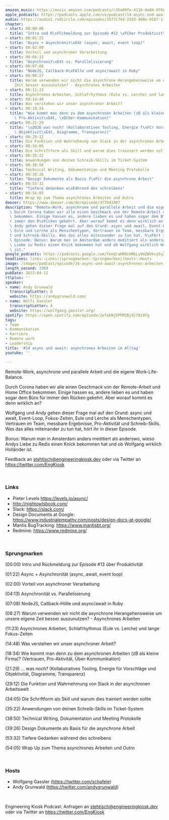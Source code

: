 ```yaml
---
amazon_music: https://music.amazon.com/podcasts/c35a09fe-4116-4e04-8f68-77d61b112e46/episodes/f7cf4678-a78a-4627-a725-3b7988e6c56a/engineering-kiosk-14-async-und-await-asynchrones-arbeiten-im-alltag
apple_podcasts: https://podcasts.apple.com/us/podcast/14-async-und-await-asynchrones-arbeiten-im-alltag/id1603082924?i=1000557196507
audio: https://audio1.redcircle.com/episodes/3577c74d-2d25-408e-9107-1fae71daf76a/stream.mp3
chapter:
- start: 00:00:00
  title: "Intro und R\xFCckmeldung zur Episode #13 \xFCber Produktivit\xE4t"
- start: 00:01:22
  title: "Async + Asynchronit\xE4t (async, await, event loop)"
- start: 00:02:00
  title: Vorteil von asynchroner Verarbeitung
- start: 00:04:13
  title: "Asynchronit\xE4t vs. Parallelisierung"
- start: 00:07:08
  title: "NodeJS, Callback-H\xF6lle und async/await in Ruby"
- start: 00:08:27
  title: Warum verwenden wir nicht die asynchrone Herangehensweise um unsere eigene
    Zeit besser auszunutzen? - Asynchrones Arbeiten
- start: 00:11:23
  title: Asynchrones Arbeiten, Schlafrhythmus (Eule vs. Lerche) und lange Fokus-Zeiten
- start: 00:14:48
  title: Was verstehen wir unser asynchroner Arbeit?
- start: 00:18:34
  title: "Wie kommt man denn zu dem asynchronen Arbeiten (zB als kleine Firma)? (Vertrauen,\
    \ Pro-Aktivit\xE4t, \xDCber-Kommunikation)"
- start: 00:21:29
  title: "\u2026 was noch? (Kollaboratives Tooling, Energie f\xFCr Vorschl\xE4ge und\
    \ Objektivit\xE4t, Diagramme, Transparenz)"
- start: 00:29:12
  title: Die Funktion und Wahrnehmung von Slack in der asynchronen Arbeitswelt
- start: 00:34:05
  title: Die Schriftform als Skill und warum dies trainiert werden sollte
- start: 00:35:22
  title: Anwendungen von deinen Schreib-Skills im Ticket-System
- start: 00:38:50
  title: Technical Writing, Dokumentation und Meeting Protokolle
- start: 00:39:26
  title: "Design Dokumente als Basis f\xFCr die asynchrone Arbeit"
- start: 00:53:32
  title: "Tiefere Gedanken w\xE4hrend des schreibens"
- start: 00:54:05
  title: Wrap Up zum Thema asynchrones Arbeiten und Outro
deezer: https://www.deezer.com/de/episode/377043407
description: "Remote-Work, asynchrone und parallele Arbeit und die eigene Work-Life-Balance.\
  \ Durch Corona haben wir alle einen Geschmack von der Remote-Arbeit und Home Office\
  \ bekommen. Einige hassen es, andere lieben es und haben sogar dem B\xFCro f\xFC\
  r immer den R\xFCcken gekehrt. Aber worauf kommt es denn wirklich an? Wolfgang und\
  \ Andy gehen dieser Frage mal auf den Grund: async und await, Event-Loop, Fokus-Zeiten,\
  \ Eule und Lerche als Menschentypen, Vertrauen im Team, messbare Ergebnisse, Pro-Aktivit\xE4\
  t und Schreib-Skills. Was das alles miteinander zu tun hat, h\xF6rt ihr in dieser\
  \ Episode. Bonus: Warum man in Amsterdam anders meditiert als anderswo, wieso Andys\
  \ Liebe zu Redis einen Knick bekommen hat und ob Wolfgang wirklich Holl\xE4nder\
  \ ist."
google_podcasts: https://podcasts.google.com/feed/aHR0cHM6Ly9mZWVkcy5yZWRjaXJjbGUuY29tLzBlY2ZkZmQ3LWZkYTEtNGMzZC05NTE1LTQ3NjcyN2Y5ZGY1ZQ/episode/MWM3ZDY2YTYtZjg2YS00ZjdlLWJmYjktOTNhY2YyZjlkYmEz?sa=X&ved=0CAUQkfYCahcKEwi4xMSxj4L4AhUAAAAAHQAAAAAQNQ
headlines: links::Links||sprungmarken::Sprungmarken||hosts::Hosts
image: /images/podcast/episode/14-async-und-await-asynchrones-arbeiten-im-alltag.jpg
length_second: 3389
pubDate: 2022-04-12
rtlplus: ''
speaker:
- name: Andy Grunwald
  transcriptLetter: B
  website: https://andygrunwald.com/
- name: Wolfi Gassler
  transcriptLetter: A
  website: https://wolfgang.gassler.org/
spotify: https://open.spotify.com/episode/2efebNjDPhMZBjGC78z9fg
tags:
- Team
- Kommunikation
- Karriere
- Remote work
- Leadership
title: '#14 async und await: asynchrones Arbeiten im Alltag'
youtube: ''

---
```

<p>Remote-Work, asynchrone und parallele Arbeit und die eigene Work-Life-Balance.</p><p>Durch Corona haben wir alle einen Geschmack von der Remote-Arbeit und Home Office bekommen. Einige hassen es, andere lieben es und haben sogar dem Büro für immer den Rücken gekehrt. Aber worauf kommt es denn wirklich an?</p><p>Wolfgang und Andy gehen dieser Frage mal auf den Grund: async und await, Event-Loop, Fokus-Zeiten, Eule und Lerche als Menschentypen, Vertrauen im Team, messbare Ergebnisse, Pro-Aktivität und Schreib-Skills. Was das alles miteinander zu tun hat, hört ihr in dieser Episode.</p><p>Bonus: Warum man in Amsterdam anders meditiert als anderswo, wieso Andys Liebe zu Redis einen Knick bekommen hat und ob Wolfgang wirklich Holländer ist.</p><p>Feedback an <a href="mailto:stehtisch@engineeringkiosk.dev" rel="nofollow">stehtisch@engineeringkiosk.dev</a> oder via Twitter an <a href="https://twitter.com/EngKiosk" rel="nofollow">https://twitter.com/EngKiosk</a></p><p><br></p><h3 id="links">Links</h3><ul><li>Pieter Levels <a href="https://levels.io/async/" rel="nofollow">https://levels.io/async/</a> </li><li><a href="http://nightowlsbook.com/" rel="nofollow">http://nightowlsbook.com/</a> </li><li>Slack: <a href="https://slack.com/" rel="nofollow">https://slack.com/</a></li><li>Design Documents at Google: <a href="https://www.industrialempathy.com/posts/design-docs-at-google/" rel="nofollow">https://www.industrialempathy.com/posts/design-docs-at-google/</a></li><li>Mantis BugTracking: <a href="https://www.mantisbt.org/" rel="nofollow">https://www.mantisbt.org/</a></li><li>Redmine: <a href="https://www.redmine.org/" rel="nofollow">https://www.redmine.org/</a></li></ul><p><br></p><h3 id="sprungmarken">Sprungmarken</h3><p>(00:00) Intro und Rückmeldung zur Episode #13 über Produktivität</p><p>(01:22) Async + Asynchronität (async, await, event loop)</p><p>(02:00) Vorteil von asynchroner Verarbeitung</p><p>(04:13) Asynchronität vs. Parallelisierung</p><p>(07:08) NodeJS, Callback-Hölle und async/await in Ruby</p><p>(08:27) Warum verwenden wir nicht die asynchrone Herangehensweise um unsere eigene Zeit besser auszunutzen? - Asynchrones Arbeiten</p><p>(11:23) Asynchrones Arbeiten, Schlafrhythmus (Eule vs. Lerche) und lange Fokus-Zeiten</p><p>(14:48) Was verstehen wir unser asynchroner Arbeit?</p><p>(18:34) Wie kommt man denn zu dem asynchronen Arbeiten (zB als kleine Firma)? (Vertrauen, Pro-Aktivität, Über-Kommunikation)</p><p>(21:29) … was noch? (Kollaboratives Tooling, Energie für Vorschläge und Objektivität, Diagramme, Transparenz)</p><p>(29:12) Die Funktion und Wahrnehmung von Slack in der asynchronen Arbeitswelt</p><p>(34:05) Die Schriftform als Skill und warum dies trainiert werden sollte</p><p>(35:22) Anwendungen von deinen Schreib-Skills im Ticket-System</p><p>(38:50) Technical Writing, Dokumentation und Meeting Protokolle</p><p>(39:26) Design Dokumente als Basis für die asynchrone Arbeit</p><p>(53:32) Tiefere Gedanken während des schreibens</p><p>(54:05) Wrap Up zum Thema asynchrones Arbeiten und Outro</p><p><br></p><h3 id="hosts">Hosts</h3><ul><li>Wolfgang Gassler (<a href="https://twitter.com/schafele" rel="nofollow">https://twitter.com/schafele</a>)</li><li>Andy Grunwald (<a href="https://twitter.com/andygrunwald" rel="nofollow">https://twitter.com/andygrunwald</a>)</li></ul><p><br></p><p>Engineering Kiosk Podcast: Anfragen an <a href="mailto:stehtisch@engineeringkiosk.dev" rel="nofollow">stehtisch@engineeringkiosk.dev</a> oder via Twitter an <a href="https://twitter.com/EngKiosk" rel="nofollow">https://twitter.com/EngKiosk</a></p>